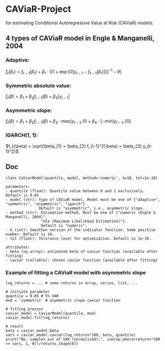 # CAViaR-Project
for estimating Conditional Autoregressive Value at Risk (CAViaR) models.
## 4 types of CAViaR model in Engle & Manganelli, 2004
### Adaptive:
$f_{t}(\beta_{1}) = f_{t-1}(\beta_{1}) + \beta_{1} \cdot ([1 + \exp(G[y_{t-1} - f_{t-1}(\beta_{1})])]^{-1} - \theta )$

### Symmetric absolute value:
$f_t(\beta) = \beta_{1} + \beta_{2} f_{t-1}(\beta) + \beta_{3} |y_{t-1}|$

### Asymmetric slope:
$f_t(\beta) = \beta_{1} + \beta_{2} f_{t-1}(\beta) + \beta_{3} \cdot max(y_{t-1}, 0) + \beta_{4} \cdot [-min(y_{t-1}, 0)]$

### IGARCH(1, 1):
$f_t(\beta) = \sqrt{\beta_{1} + \beta_{2} f_{t-1}^2(\beta) + \beta_{3} y_{t-1}^2}$

## Doc
```
class CaViarModel(quantile, model, method='numeric', G=10, tol=1e-10)

parameters:
- quantile (float): Quantile value between 0 and 1 exclusively. Default is 0.05
- model (str): Type of CAViaR model. Model must be one of {"adaptive", "symmetric", "asymmetric", "igarch"}
               Default is "asymmetric", i.e., asymmetric slope.
- method (str): Estimation method. Must be one of {"numeric (Engle & Manganelli, 2004)",
                "mle (Maximum Likelihood Estimation)"}.
                Default is "numeric".
- G (int): Smoothen version of the indicator function. Some positive number. Default is 10.
- tol (float): Tolerance level for optimization. Default is 1e-10.

attributes:
- beta (np.array): estimated beta of caviar function (available after fitting)
- caviar (callable): chosen caviar function (available after fitting)
```

### Example of fitting a CAViaR model with asymmetric slope
```
log_returns = ... # some returns in array, series, list, ...

# initiate parameter
quantile = 0.05 # 5% VAR
mod = 'symmetric' # asymmetric slope caviar function

# fitting process
caviar_model = CaviarModel(quantile, mod)
caviar_model.fit(log_returns)

# result
beta = caviar_model.beta
vars = caviar_model.caviar(log_returns*100, beta, quantile)
print("No. samples out of VAR (normalized):", sum(np.where(returns*100 <= vars, 1, 0))/returns.shape[0])
```
